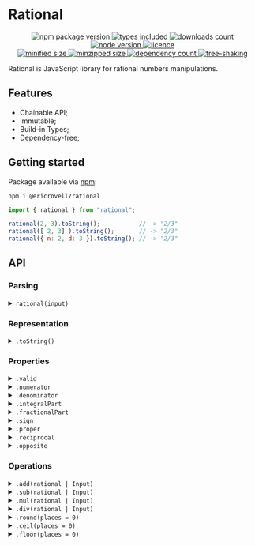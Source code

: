 # Rational

<div align="center">
  <a href="https://www.npmjs.com/package/@ericrovell/rational">
    <img alt="npm package version" src="https://badgen.net/npm/v/@ericrovell/rational/" />
  </a>
  <a href="https://www.npmjs.com/package/@ericrovell/rational">
    <img alt="types included" src="https://badgen.net/npm/types/@ericrovell/rational/" />
  </a>
  <a href="https://www.npmjs.com/package/@ericrovell/rational">
    <img alt="downloads count" src="https://badgen.net/npm/dt/@ericrovell/rational/" />
  </a>
  <a href="https://www.npmjs.com/package/@ericrovell/rational">
    <img alt="node version" src="https://badgen.net/npm/node/@ericrovell/rational/" />
  </a>
  <a href="https://www.npmjs.com/package/@ericrovell/rational">
    <img alt="licence" src="https://badgen.net/npm/license/@ericrovell/rational/" />
  </a>
</div>

<div align="center">
  <a href="https://bundlephobia.com/package/@ericrovell/rational">
    <img alt="minified size" src="https://badgen.net/bundlephobia/min/@ericrovell/rational/" />
  </a>
  <a href="https://bundlephobia.com/package/@ericrovell/rational">
    <img alt="minzipped size" src="https://badgen.net/bundlephobia/minzip/@ericrovell/rational/" />
  </a>
  <a href="https://bundlephobia.com/package/@ericrovell/rational">
    <img alt="dependency count" src="https://badgen.net/bundlephobia/dependency-count/@ericrovell/rational/" />
  </a>
  <a href="https://bundlephobia.com/package/@ericrovell/rational">
    <img alt="tree-shaking" src="https://badgen.net/bundlephobia/tree-shaking/@ericrovell/rational/" />
  </a>
</div>

Rational is JavaScript library for rational numbers manipulations.

## Features

- Chainable API;
- Immutable;
- Build-in Types;
- Dependency-free;

## Getting started

Package available via [npm](https://www.npmjs.com/package/@ericrovell/rational):

```
npm i @ericrovell/rational
```

```js
import { rational } from "rational";

rational(2, 3).toString();           // -> "2/3"
rational([ 2, 3] ).toString();       // -> "2/3"
rational({ n: 2, d: 3 }).toString(); // -> "2/3"
```

## API

### Parsing

<details>
  <summary>
    <code>rational(input)</code>
  </summary>

  Parses the given input and created a new `Rational` instance.

  ```js
  import { rational } from "rational";

  // two integer input
  rational(1, 2);
  // float input
  rational(0.5);
  // ratio tuple input
  rational([ 1, 2 ]);
  // integer ratio tuple input (denominator default to 1)
  rational([ 1 ]);
  // fraction object input
  rational({ n: 1, d: 2 });
  ```  
</details>


### Representation

<details>
  <summary>
    <code>.toString()</code>
  </summary>

  Returns a string representing a ratio.

  ```js
  import { rational } from "rational";

  rational(1, 2).toString() // -> "1/2";
  ```
</details>

### Properties

<details>
  <summary>
    <code>.valid</code>
  </summary>

  Returns a boolean indicating the parsing operation success.
  On failed attempt the rational number defaults to 0.

  ```js
  import { rational } from "rational";

  rational(1, 2).valid;  // -> true
  rational("hi!").valid; // -> false
  ```
</details>

<details>
  <summary>
    <code>.numerator</code>
  </summary>

  Returns the numerator value of the rational number.

  ```js
  import { rational } from "rational";

  rational(1, 2).numerator; // -> 1
  ```
</details>

<details>
  <summary>
    <code>.denominator</code>
  </summary>

  Returns the denominator value of the rational number.

  ```js
  import { rational } from "rational";

  rational(1, 2).denominator; // -> 2
  ```
</details>

<details>
  <summary>
    <code>.integralPart</code>
  </summary>

  Returns the integral part of the rational number.

  ```js
  import { rational } from "rational";

  rational(1, 2).integralPart; // -> 0
  rational(3, 2).integralPart; // -> 1
  ```
</details>

<details>
  <summary>
    <code>.fractionalPart</code>
  </summary>

  Returns the fractional part of the rational number as a new `Rational` instance.

  ```js
  import { rational } from "rational";

  rational(1, 2).fractionalPart.toString(); // -> "1/2"
  rational(3, 2).fractionalPart.toString(); // -> "1/2"
  ```
</details>

<details>
  <summary>
    <code>.sign</code>
  </summary>

  Returns the sign of the rational number.

  ```js
  import { rational } from "rational";

  rational(0, 2).sign;   // ->  0
  rational(-1, 2).sign;  // -> -1
  rational(1, -2).sign;  // -> -1
  rational(-1, -2).sign; // ->  1
  rational(1, 2).sign;   // ->  1
  ```
</details>

<details>
  <summary>
    <code>.proper</code>
  </summary>

  Returns the boolean indicating if the rational number could be represented as [proper](https://en.wikipedia.org/wiki/Fraction#Proper_and_improper_fractions) fraction.

  ```js
  import { rational } from "rational";

  rational(1, 2).proper; // -> true;
  rational(3, 2).proper; // -> false;
  ```
</details>

<details>
  <summary>
    <code>.reciprocal</code>
  </summary>

  Returns the [reciprocal](https://en.wikipedia.org/wiki/Fraction#Reciprocals_and_the_%22invisible_denominator%22) as new `Rational` instance.

  ```js
  import { rational } from "rational";

  rational(1, 2).reciprocal.toString(); // -> "2/1";
  rational(3, 2).reciprocal.toString(); // -> "3/2";
  ```
</details>

<details>
  <summary>
    <code>.opposite</code>
  </summary>

  Returns the opposite rational number as new `Rational` instance..

  ```js
  import { rational } from "rational";

  rational(0, 2).opposite.toString();   // -> "0/2"
  rational(-1, 2).opposite.toString();  // -> "1/2"
  rational(1, -2).opposite.toString();  // -> "1/2"
  rational(-1, -2).opposite.toString(); // -> "-1/2"
  rational(1, 2).opposite.toString();   // -> "-1/2"
  ```
</details>

### Operations

<details>
  <summary>
    <code>.add(rational | Input)</code>
  </summary>

  Performs the addition and returns the sum as new `Rational` instance.

  ```js
  import { rational } from "rational";

  rational(1, 2)
    .add(1, 4)
    .toString(); // -> "3/4"

  rational(1, 2)
    .add(rational(1, 4))
    .toString(); // -> "3/4"
  ```
</details>

<details>
  <summary>
    <code>.sub(rational | Input)</code>
  </summary>

  Performs the subtraction and returns the difference as new `Rational` instance.

  ```js
  import { rational } from "rational";

  rational(1, 2)
    .sub(1, 4)
    .toString(); // -> "1/4"

  rational(1, 2)
    .sub(rational(1, 4))
    .toString(); // -> "1/4"
  ```
</details>

<details>
  <summary>
    <code>.mul(rational | Input)</code>
  </summary>

  Performs the multiplication and returns the product as new `Rational` instance.

  ```js
  import { rational } from "rational";

  rational(1, 2)
    .mul(1, 4)
    .toString(); // -> "1/8"

  rational(1, 2)
    .mul(rational(1, 4))
    .toString(); // -> "1/8"
  ```
</details>

<details>
  <summary>
    <code>.div(rational | Input)</code>
  </summary>

  Performs the division and returns the quotien as new `Rational` instance.

  ```js
  import { rational } from "rational";

  rational(1, 2)
    .div(1, 4)
    .toString(); // -> "2/1"

  rational(1, 2)
    .div(rational(1, 4))
    .toString(); // -> "2/1"
  ```
</details>

<details>
  <summary>
    <code>.round(places = 0)</code>
  </summary>

  Returns the rational number rounded to fixed decimal places.

  ```js
  import { rational } from "@ericrovell/rational";

  expect(rational(23, 8).round()).toBe(3);
  expect(rational(23, 8).round(1)).toBe(2.9);
  expect(rational(23, 8).round(2)).toBe(2.88);
  ```
</details>

<details>
  <summary>
    <code>.ceil(places = 0)</code>
  </summary>

  Returns the rational number rounded up to the next largest decimal place.

  ```js
  import { rational } from "@ericrovell/rational";

  expect(rational(29, 7).ceil()).toBe(5);
  expect(rational(29, 7).ceil(1)).toBe(4.2);
  expect(rational(29, 7).ceil(2)).toBe(4.15);
  ```
</details>

<details>
  <summary>
    <code>.floor(places = 0)</code>
  </summary>

  Returns the rational number rounded down to the next smallest or equal decimal place.

  ```js
  import { rational } from "@ericrovell/rational";

  expect(rational(29, 7).floor()).toBe(4);
  expect(rational(29, 7).floor(1)).toBe(4.1);
  expect(rational(29, 7).floor(2)).toBe(4.14);
  ```
</details>